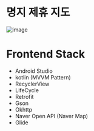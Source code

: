 # 명지 제휴 지도 
![image](https://user-images.githubusercontent.com/76530562/195002051-d1023594-7ea6-4ff0-9c81-41ee7a5f8d25.png)

# Frontend Stack
- Android Studio
- kotlin (MVVM Pattern)
- RecyclerView
- LifeCycle
- Retrofit
- Gson
- Okhttp
- Naver Open API (Naver Map)
- Glide 
